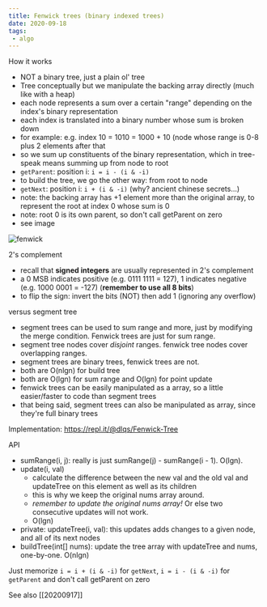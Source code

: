 ```yaml
---
title: Fenwick trees (binary indexed trees)
date: 2020-09-18
tags:
 - algo
---
```


How it works
 - NOT a binary tree, just a plain ol' tree
 - Tree conceptually but we manipulate the backing array directly (much like with a heap)
 - each node represents a sum over a certain "range" depending on the index's binary representation
 - each index is translated into a binary number whose sum is broken down
 - for example: e.g. index 10 = 1010 = 1000 + 10 (node whose range is 0-8 plus 2 elements after that
 - so we sum up constituents of the binary representation, which in tree-speak means summing up from node to root
 - `getParent`: position i: `i = i - (i & -i)`
 - to build the tree, we go the other way: from root to node
 - `getNext`: position i: `i + (i & -i)` (why? ancient chinese secrets...)
 - note: the backing array has +1 element more than the original array, to represent the root at index 0 whose sum is 0
 - note: root 0 is its own parent, so don't call getParent on zero
 - see image
 
![fenwick](https://raw.githubusercontent.com/e-maxx-eng/e-maxx-eng/master/img/binary_indexed_tree.png)

2's complement
 - recall that **signed integers** are usually represented in 2's complement
 - a 0 MSB indicates positive (e.g. 0111 1111 = 127), 1 indicates negative (e.g. 1000 0001 = -127) (**remember to use all 8 bits**)
 - to flip the sign: invert the bits (NOT) then add 1 (ignoring any overflow)
 
versus segment tree
 - segment trees can be used to sum range and more, just by modifying the merge condition. Fenwick trees are just for sum range.
 - segment tree nodes cover *disjoint* ranges. fenwick tree nodes cover overlapping ranges.
 - segment trees are binary trees, fenwick trees are not.
 - both are O(nlgn) for build tree
 - both are O(lgn) for sum range and O(lgn) for point update
 - fenwick trees can be easily manipulated as a array, so a little easier/faster to code than segment trees
 - that being said, segment trees can also be manipulated as array, since they're full binary trees

Implementation: <https://repl.it/@dlqs/Fenwick-Tree>

API
 - sumRange(i, j): really is just sumRange(j) - sumRange(i - 1). O(lgn).
 - update(i, val)
   - calculate the difference between the new val and the old val and updateTree on this element as well as its children
   - this is why we keep the original nums array around.
   - *remember to update the original nums array!* Or else two consecutive updates will not work.
   - O(lgn)
 - private: updateTree(i, val): this updates adds changes to a given node, and all of its next nodes
 - buildTree(int[] nums): update the tree array with updateTree and nums, one-by-one. O(nlgn)


Just memorize `i = i + (i & -i)` for `getNext`, `i = i - (i & -i)` for `getParent` and don't call getParent on zero

See also [[20200917]]
